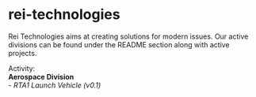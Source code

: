 # rei-technologies
Rei Technologies aims at creating solutions for modern issues. Our active divisions can be found under the README section along with active projects.

Activity:  
**Aerospace Division**  
  *- RTA1 Launch Vehicle (v0.1)*
